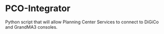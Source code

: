 # PCO-Integrator
Python script that will allow Planning Center Services to connect to DiGiCo and GrandMA3 consoles.

